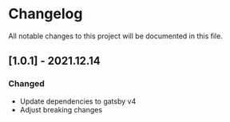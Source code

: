 # Changelog
All notable changes to this project will be documented in this file.

## [1.0.1] - 2021.12.14

### Changed
- Update dependencies to gatsby v4
- Adjust breaking changes


